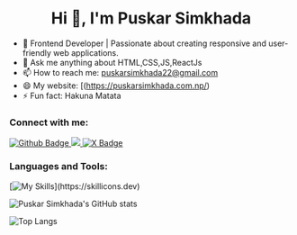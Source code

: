  <h1 align="center">Hi 👋, I'm Puskar Simkhada</h1>

- 🌟 Frontend Developer | Passionate about creating responsive and user-friendly web applications.
- 💬 Ask me anything about HTML,CSS,JS,ReactJs 
- 📫 How to reach me: puskarsimkhada22@gmail.com
- 😄 My website: [(https://puskarsimkhada.com.np/)
- ⚡ Fun fact: Hakuna Matata
  
### Connect with me:
<div id="badges">
  <a href="https://github.com/puskarsimkhada">
    <img src="https://img.shields.io/badge/Github-white?style=for-the-badge&logo=Github&logoColor=black" alt="Github Badge"/>
  </a>

  <a href="https://www.linkedin.com/in/puskarsimkhada10/">
<img src="https://img.shields.io/badge/LinkedIn-blue?style=for-the-badge&logo=linkedin&logoColor=white%22%20alt=%22LinkedIn%20Badge"/>
  </a>
<a href="https://x.com/PuskarSimk41013">
  <img src="https://img.shields.io/badge/X-1DA1F2?style=for-the-badge&logo=x&logoColor=white" alt="X Badge"/>
</a>

  
</div>

### Languages and Tools:
[![My Skills](https://skillicons.dev/icons?i=c,html,css,js,react,github,git,vscode,visualstudio,figma,)](https://skillicons.dev)

 ![Puskar Simkhada's GitHub stats](https://github-readme-stats.vercel.app/api?username=puskarsimkhada&show_icons=true&theme=dark)

 ![Top Langs](https://github-readme-stats.vercel.app/api/top-langs/?username=puskarsimkhada&theme=dark&count=8)


<br>

